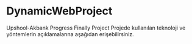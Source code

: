 # DynamicWebProject
Upshool-Akbank Progress Finally Project
Projede kullanılan teknoloji ve yöntemlerin açıklamalarına aşağıdan erişebilirsiniz.
